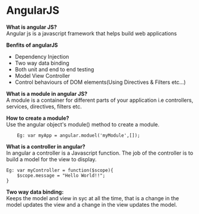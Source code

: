# AngularJS

<strong>What is angular JS?</strong> <br>
Angular js is a javascript framework that helps build web applications

<strong>Benfits of angularJS</strong>
	<ul>
		<li> Dependency Injection</li>
		<li>  Two way data binding</li>
		<li>  Both unit and end to end testing</li>
		<li>  Model View Controller</li>
		<li>  Control behaviours of DOM elements(Using Directives & Filters etc...)</li>
 	</ul>

<strong>What is a module in angular JS?</strong><br>
	A module is a container for different parts of your application i.e controllers, services, directives, filters etc.

<strong>How to create a module?</strong><br>
	Use the angular object's module() method to create a module.
		
		Eg: var myApp = angular.moduel('myModule',[]);

<strong>What is a controller in angular?</strong><br>
	In angular a controller is a Javascript function. The job of the controller is to build a model for the view to display.

	Eg: var myController = function($scope){
		$scope.message = "Hello World!!";
	}

<strong>Two way data binding:</strong><br>
	Keeps the model and view in syc at all the time, that is a change in the model updates the view and a change in the view updates the model.

